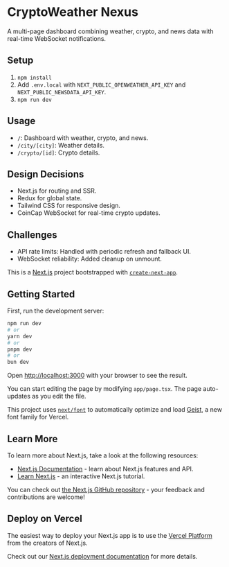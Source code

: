 # CryptoWeather Nexus
A multi-page dashboard combining weather, crypto, and news data with real-time WebSocket notifications.

## Setup
1. `npm install`
2. Add `.env.local` with `NEXT_PUBLIC_OPENWEATHER_API_KEY` and `NEXT_PUBLIC_NEWSDATA_API_KEY`.
3. `npm run dev`

## Usage
- `/`: Dashboard with weather, crypto, and news.
- `/city/[city]`: Weather details.
- `/crypto/[id]`: Crypto details.

## Design Decisions
- Next.js for routing and SSR.
- Redux for global state.
- Tailwind CSS for responsive design.
- CoinCap WebSocket for real-time crypto updates.

## Challenges
- API rate limits: Handled with periodic refresh and fallback UI.
- WebSocket reliability: Added cleanup on unmount.
















This is a [Next.js](https://nextjs.org) project bootstrapped with [`create-next-app`](https://nextjs.org/docs/app/api-reference/cli/create-next-app).

## Getting Started

First, run the development server:

```bash
npm run dev
# or
yarn dev
# or
pnpm dev
# or
bun dev
```

Open [http://localhost:3000](http://localhost:3000) with your browser to see the result.

You can start editing the page by modifying `app/page.tsx`. The page auto-updates as you edit the file.

This project uses [`next/font`](https://nextjs.org/docs/app/building-your-application/optimizing/fonts) to automatically optimize and load [Geist](https://vercel.com/font), a new font family for Vercel.

## Learn More

To learn more about Next.js, take a look at the following resources:

- [Next.js Documentation](https://nextjs.org/docs) - learn about Next.js features and API.
- [Learn Next.js](https://nextjs.org/learn) - an interactive Next.js tutorial.

You can check out [the Next.js GitHub repository](https://github.com/vercel/next.js) - your feedback and contributions are welcome!

## Deploy on Vercel

The easiest way to deploy your Next.js app is to use the [Vercel Platform](https://vercel.com/new?utm_medium=default-template&filter=next.js&utm_source=create-next-app&utm_campaign=create-next-app-readme) from the creators of Next.js.

Check out our [Next.js deployment documentation](https://nextjs.org/docs/app/building-your-application/deploying) for more details.
